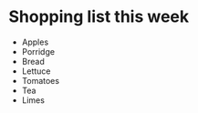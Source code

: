 Shopping list this week
=========================

- Apples
- Porridge
- Bread
- Lettuce
- Tomatoes
- Tea
- Limes

